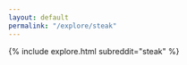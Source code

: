 ```yaml
---
layout: default
permalink: "/explore/steak"
---
```


<link rel="stylesheet" type="text/css" href="/static/css/explore.css">
{% include explore.html subreddit="steak" %}
